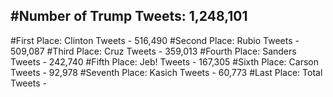 #Number of Trump Tweets: 1,248,101
---
#First Place: Clinton Tweets - 516,490
#Second Place: Rubio Tweets - 509,087
#Third Place: Cruz Tweets - 359,013
#Fourth Place: Sanders Tweets - 242,740
#Fifth Place: Jeb! Tweets - 167,305
#Sixth Place: Carson Tweets - 92,978
#Seventh Place: Kasich Tweets - 60,773
#Last Place: Total Tweets -  
